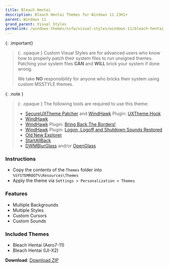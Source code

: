 ```yaml
---
title: Bleach Hentai
description: Bleach Hentai Themes for Windows 11 23H1+
parent: Windows 11
grand_parent: Visual Styles
permalink: /windows-themes/nsfw/visual-styles/windows-11/bleach-hentai
---
```


{: .important}
> {: .opaque }
> Custom Visual Styles are for advanced users who know how to properly patch their system files to run unsigned themes.  
> Patching your system files **CAN** and **WILL** brick your system if done wrong.
>
> We take **NO** responsibility for anyone who bricks their system using custom MSSTYLE themes.

{: .note }
> {: .opaque }
> The following tools are required to use this theme:
>
> - [SecureUXTheme Patcher][SecureUXTheme] and [WindHawk][WindHawk] Plugin: [UXTheme Hook][UXThemeHook]
> - [WindHawk][WindHawk]
> - [WindHawk][WindHawk] Plugin: [Bring Back The Borders!][BringBackTheBorders]
> - [WindHawk][WindHawk] Plugin: [Logon, Logoff and Shutdown Sounds Restored][SoundsRestored]
> - [Old New Explorer][OldNewExplorer]
> - [StartAllBack][StartAllBack]
> - [DWMBlurGlass][DWMBlurGlass] and/or [OpenGlass][OpenGlass]

### Instructions

- Copy the contents of the `Themes` folder into `%SYSTEMROOT%\Resources\Themes`
- Apply the theme via `Settings > Personalization > Themes`

### Features

- Multiple Backgrounds
- Multiple Styles
- Custom Cursors
- Custom Sounds

### Included Themes

- Bleach Hentai (Aero7-11)
- Bleach Hentai (UI-X2)

**Download**: [Download ZIP][DownloadZIP]

<!-- ///////////////////////////////////////////////////////////////////////////////////////////////////////////////////////////////////////////////////// -->

[WindHawk]: https://windhawk.net/
[BringBackTheBorders]: https://windhawk.net/mods/w11-dwm-fix
[SoundsRestored]: https://windhawk.net/mods/logon-logoff-shutdown-sounds/
[SecureUXTheme]: https://github.com/namazso/SecureUxTheme/
[UXThemeHook]: https://windhawk.net/mods/uxtheme-hook/
[OldNewExplorer]: https://msfn.org/board/topic/170375-oldnewexplorer-119/
[DWMBlurGlass]: https://github.com/Maplespe/DWMBlurGlass
[StartAllBack]: https://www.startallback.com/
[OpenGlass]: https://virtualcustoms.net/showthread.php/88998-OpenGlass-Installer-for-Windows-11-22H2

[DownloadZIP]: https://gitlab.com/the-back-room/visual-styles/windows-11/nsfw/bleach-hentai/-/archive/main/bleach-hentai-main.zip

<!-- ///////////////////////////////////////////////////////////////////////////////////////////////////////////////////////////////////////////////////// -->
